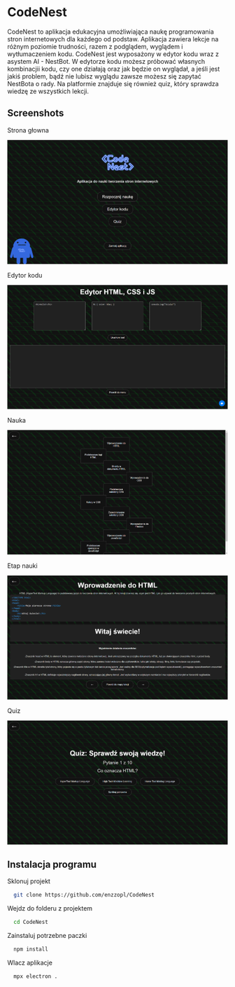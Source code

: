 # CodeNest

CodeNest to aplikacja edukacyjna umożliwiająca naukę programowania stron internetowych dla każdego od podstaw. Aplikacja zawiera lekcje na różnym poziomie trudności, razem z podglądem, wyglądem i wytłumaczeniem kodu. CodeNest jest wyposażony w edytor kodu wraz z asystem AI - NestBot. W edytorze kodu możesz próbować własnych kombinacjii kodu, czy one działają oraz jak będzie on wyglądał, a jeśli jest jakiś problem, bądź nie lubisz wyglądu zawsze możesz się zapytać NestBota o rady. Na platformie znajduje się również quiz, który sprawdza wiedzę ze wszystkich lekcji.

## Screenshots

Strona głowna

![App Screenshot](https://github.com/enzzopl/CodeNest/blob/main/screenshots/Home.png)

Edytor kodu

![App Screenshot](https://github.com/enzzopl/CodeNest/blob/main/screenshots/edytorkodu.png)

Nauka

![App Screenshot](https://github.com/enzzopl/CodeNest/blob/main/screenshots/nauka.png)

Etap nauki

![App Screenshot](https://github.com/enzzopl/CodeNest/blob/main/screenshots/etapnauki.png)

Quiz

![App Screenshot](https://github.com/enzzopl/CodeNest/blob/main/screenshots/quiz.png)

## Instalacja programu

Sklonuj projekt

```bash
  git clone https://github.com/enzzopl/CodeNest
```

Wejdz do folderu z projektem

```bash
  cd CodeNest
```

Zainstaluj potrzebne paczki

```bash
  npm install
```

Wlacz aplikacje

```bash
  mpx electron .
```

